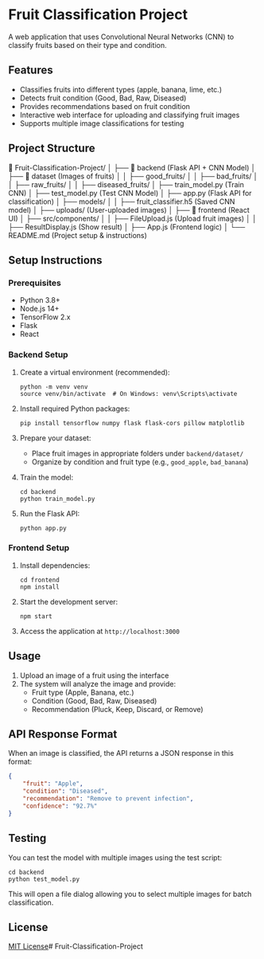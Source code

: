 # Fruit Classification Project

A web application that uses Convolutional Neural Networks (CNN) to classify fruits based on their type and condition.

## Features

- Classifies fruits into different types (apple, banana, lime, etc.)
- Detects fruit condition (Good, Bad, Raw, Diseased)
- Provides recommendations based on fruit condition
- Interactive web interface for uploading and classifying fruit images
- Supports multiple image classifications for testing

## Project Structure 

📂 Fruit-Classification-Project/
│
├── 📂 backend (Flask API + CNN Model)
│ ├── 📂 dataset (Images of fruits)
│ │ ├── good_fruits/
│ │ ├── bad_fruits/
│ │ ├── raw_fruits/
│ │ ├── diseased_fruits/
│ ├── train_model.py (Train CNN)
│ ├── test_model.py (Test CNN Model)
│ ├── app.py (Flask API for classification)
│ ├── models/
│ │ ├── fruit_classifier.h5 (Saved CNN model)
│ ├── uploads/ (User-uploaded images)
│
├── 📂 frontend (React UI)
│ ├── src/components/
│ │ ├── FileUpload.js (Upload fruit images)
│ │ ├── ResultDisplay.js (Show result)
│ ├── App.js (Frontend logic)
│
└── README.md (Project setup & instructions)

## Setup Instructions

### Prerequisites

- Python 3.8+
- Node.js 14+
- TensorFlow 2.x
- Flask
- React

### Backend Setup

1. Create a virtual environment (recommended):
   ```
   python -m venv venv
   source venv/bin/activate  # On Windows: venv\Scripts\activate
   ```

2. Install required Python packages:
   ```
   pip install tensorflow numpy flask flask-cors pillow matplotlib
   ```

3. Prepare your dataset:
   - Place fruit images in appropriate folders under `backend/dataset/`
   - Organize by condition and fruit type (e.g., `good_apple`, `bad_banana`)

4. Train the model:
   ```
   cd backend
   python train_model.py
   ```

5. Run the Flask API:
   ```
   python app.py
   ```

### Frontend Setup

1. Install dependencies:
   ```
   cd frontend
   npm install
   ```

2. Start the development server:
   ```
   npm start
   ```

3. Access the application at `http://localhost:3000`

## Usage

1. Upload an image of a fruit using the interface
2. The system will analyze the image and provide:
   - Fruit type (Apple, Banana, etc.)
   - Condition (Good, Bad, Raw, Diseased)
   - Recommendation (Pluck, Keep, Discard, or Remove)

## API Response Format

When an image is classified, the API returns a JSON response in this format:

```json
{
    "fruit": "Apple",
    "condition": "Diseased",
    "recommendation": "Remove to prevent infection",
    "confidence": "92.7%"
}
```

## Testing

You can test the model with multiple images using the test script:

```
cd backend
python test_model.py
```

This will open a file dialog allowing you to select multiple images for batch classification.

## License

[MIT License](LICENSE)#   F r u i t - C l a s s i f i c a t i o n - P r o j e c t  
 